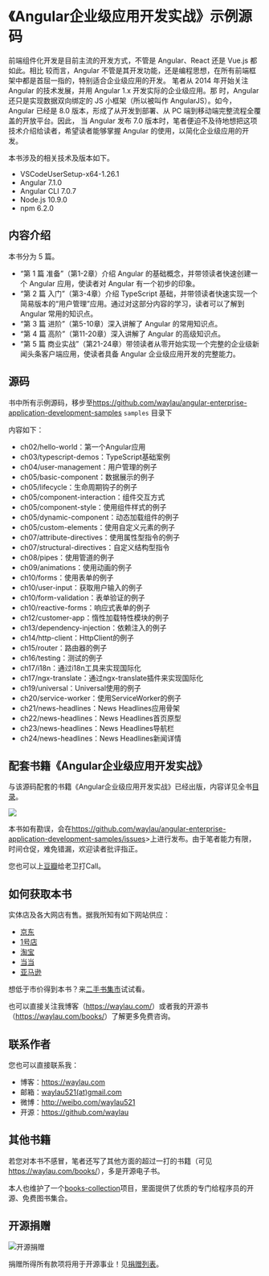 # 《Angular企业级应用开发实战》示例源码


前端组件化开发是目前主流的开发方式，不管是 Angular、React 还是 Vue.js 都如此。相比 较而言，Angular 不管是其开发功能，还是编程思想，在所有前端框架中都是首屈一指的，特别适合企业级应用的开发。 笔者从 2014 年开始关注 Angular 的技术发展，并用 Angular 1.x 开发实际的企业级应用。那 时，Angular 还只是实现数据双向绑定的 JS 小框架（所以被叫作 AngularJS）。如今，Angular 已经是 8.0 版本，形成了从开发到部署、从 PC 端到移动端完整流程全覆盖的开放平台。因此， 当 Angular 发布 7.0 版本时，笔者便迫不及待地想把这项技术介绍给读者，希望读者能够掌握 Angular 的使用，以简化企业级应用的开发。





本书涉及的相关技术及版本如下。

* VSCodeUserSetup-x64-1.26.1
* Angular 7.1.0
* Angular CLI 7.0.7
* Node.js 10.9.0
* npm 6.2.0

## 内容介绍

本书分为 5 篇。

* “第 1 篇 准备”（第1-2章）介绍 Angular 的基础概念，并带领读者快速创建一个 Angular 应用，使读者对 Angular 有一个初步的印象。
* “第 2 篇 入门”（第3-4章）介绍 TypeScript 基础，并带领读者快速实现一个简易版本的“用户管理”应用。通过对这部分内容的学习，读者可以了解到 Angular 常用的知识点。
* “第 3 篇 进阶”（第5-10章）深入讲解了 Angular 的常用知识点。
* “第 4 篇 高阶”（第11-20章）深入讲解了 Angular 的高级知识点。
* “第 5 篇 商业实战”（第21-24章）带领读者从零开始实现一个完整的企业级新闻头条客户端应用，使读者具备 Angular 企业级应用开发的完整能力。

## 源码

书中所有示例源码，移步至<https://github.com/waylau/angular-enterprise-application-development-samples>  `samples` 目录下

内容如下：

* ch02/hello-world：第一个Angular应用
* ch03/typescript-demos：TypeScript基础案例
* ch04/user-management：用户管理的例子
* ch05/basic-component：数据展示的例子
* ch05/lifecycle：生命周期钩子的例子
* ch05/component-interaction：组件交互方式
* ch05/component-style：使用组件样式的例子
* ch05/dynamic-component：动态加载组件的例子
* ch05/custom-elements：使用自定义元素的例子
* ch07/attribute-directives：使用属性型指令的例子
* ch07/structural-directives：自定义结构型指令 
* ch08/pipes：使用管道的例子
* ch09/animations：使用动画的例子
* ch10/forms：使用表单的例子
* ch10/user-input：获取用户输入的例子
* ch10/form-validation：表单验证的例子
* ch10/reactive-forms：响应式表单的例子
* ch12/customer-app：惰性加载特性模块的例子
* ch13/dependency-injection：依赖注入的例子
* ch14/http-client：HttpClient的例子
* ch15/router：路由器的例子
* ch16/testing：测试的例子
* ch17/i18n：通过i18n工具来实现国际化
* ch17/ngx-translate：通过ngx-translate插件来实现国际化
* ch19/universal：Universal使用的例子
* ch20/service-worker：使用ServiceWorker的例子
* ch21/news-headlines：News Headlines应用骨架
* ch22/news-headlines：News Headlines首页原型
* ch23/news-headlines：News Headlines导航栏
* ch24/news-headlines：News Headlines新闻详情

## 配套书籍《Angular企业级应用开发实战》

与该源码配套的书籍《Angular企业级应用开发实战》已经出版，内容详见全书[目录](SUMMARY.md)。

![](images/angular-book.jpg)


本书如有勘误，会在<https://github.com/waylau/angular-enterprise-application-development-samples/issues>>上进行发布。由于笔者能力有限，时间仓促，难免错漏，欢迎读者批评指正。

您也可以上[豆瓣](https://book.douban.com/subject/34450770/)给老卫打Call。


## 如何获取本书

实体店及各大网店有售。据我所知有如下网站供应：

* [京东](https://search.jd.com/Search?keyword=柳伟卫%20Angular企业级应用开发实战&enc=utf-8&wq=柳伟卫%20Angular企业级应用开发实战&pvid=26dca7699970469ba0f6455f689bd4eb)
* [1号店](https://search.yhd.com/c0-0/k%25E6%259F%25B3%25E4%25BC%259F%25E5%258D%25AB%2520Angular%25E4%25BC%2581%25E4%25B8%259A%25E7%25BA%25A7%25E5%25BA%2594%25E7%2594%25A8%25E5%25BC%2580%25E5%258F%2591%25E5%25AE%259E%25E6%2588%2598/)
* [淘宝](https://s.taobao.com/search?q=柳伟卫+Angular企业级应用开发实战&imgfile=&commend=all&ssid=s5-e&search_type=item&sourceId=tb.index&spm=a21bo.2017.201856-taobao-item.1&ie=utf8&initiative_id=tbindexz_20170306)
* [当当](http://search.dangdang.com/?key=%C1%F8%CE%B0%CE%C0%20Angular%C6%F3%D2%B5%BC%B6%D3%A6%D3%C3%BF%AA%B7%A2%CA%B5%D5%BD&act=input)
* [亚马逊](https://www.amazon.cn/s?k=柳伟卫+Angular企业级应用开发实战&__mk_zh_CN=亚马逊网站&ref=nb_sb_noss)



想低于市价得到本书？来[二手书集市](https://github.com/waylau/second-hand-books)试试看。


也可以直接关注我博客（<https://waylau.com/>）或者我的开源书（<https://waylau.com/books/>）了解更多免费咨询。




## 联系作者

您也可以直接联系我：

* 博客：https://waylau.com
* 邮箱：[waylau521(at)gmail.com](mailto:waylau521@gmail.com)
* 微博：http://weibo.com/waylau521
* 开源：https://github.com/waylau

## 其他书籍

若您对本书不感冒，笔者还写了其他方面的超过一打的书籍（可见<https://waylau.com/books/>），多是开源电子书。

本人也维护了一个[books-collection](https://github.com/waylau/books-collection)项目，里面提供了优质的专门给程序员的开源、免费图书集合。

## 开源捐赠


![开源捐赠](https://waylau.com/images/showmethemoney-sm.jpg)

捐赠所得所有款项将用于开源事业！见[捐赠列表](https://waylau.com/donate/)。
